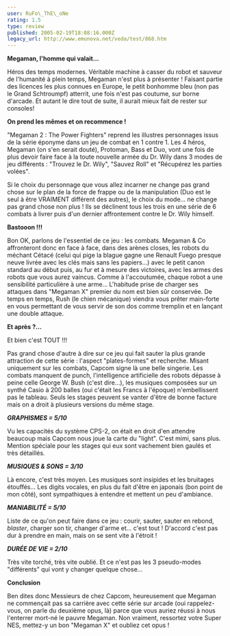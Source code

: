 ```yaml
---
user: RuFo\_ThE\_oNe
rating: 1.5
type: review
published: 2005-02-19T18:08:16.000Z
legacy_url: http://www.emunova.net/veda/test/868.htm
---
```

**Megaman, l'homme qui valait...**  

Héros des temps modernes. Véritable machine à casser du robot et sauveur de l'humanité à plein temps, Megaman n'est plus à présenter ! Faisant partie des licences les plus connues en Europe, le petit bonhomme bleu (non pas le Grand Schtroumpf) atterrit, une fois n'est pas coutume, sur borne d'arcade. Et autant le dire tout de suite, il aurait mieux fait de rester sur consoles!  

  

**On prend les mêmes et on recommence !**  

"Megaman 2 : The Power Fighters" reprend les illustres personnages issus de la série éponyme dans un jeu de combat en 1 contre 1\. Les 4 héros, Megaman (on s'en serait douté), Protoman, Bass et Duo, vont une fois de plus devoir faire face à la toute nouvelle armée du Dr. Wily dans 3 modes de jeu différents : "Trouvez le Dr. Wily", "Sauvez Roll" et "Récupérez les parties volées".  

Si le choix du personnage que vous allez incarner ne change pas grand chose sur le plan de la force de frappe ou de la manipulation (Duo est le seul à être VRAIMENT différent des autres), le choix du mode... ne change pas grand chose non plus ! Ils se déclinent tous les trois en une série de 6 combats à livrer puis d'un dernier affrontement contre le Dr. Wily himself.  

  

**Bastooon !!!**  

Bon OK, parlons de l'essentiel de ce jeu : les combats. Megaman & Co affronteront donc en face à face, dans des arènes closes, les robots du méchant Cétacé (celui qui pige la blague gagne une Renault Fuego presque neuve livrée avec les clés mais sans les papiers...) avec le petit canon standard au début puis, au fur et à mesure des victoires, avec les armes des robots que vous aurez vaincus. Comme à l'accoutumée, chaque robot a une sensibilité particulière à une arme... L'habitude prise de charger ses attaques dans "Megaman X" premier du nom est bien sûr conservée. De temps en temps, Rush (le chien mécanique) viendra vous prêter main-forte en vous permettant de vous servir de son dos comme tremplin et en lançant une double attaque.  

  

**Et après ?...**  

Et bien c'est TOUT !!!  

Pas grand chose d'autre à dire sur ce jeu qui fait sauter la plus grande attraction de cette série : l'aspect "plates-formes" et recherche. Misant uniquement sur les combats, Capcom signe là une belle singerie. Les combats manquent de punch, l'intelligence artificielle des robots dépasse à peine celle George W. Bush (c'est dire...), les musiques composées sur un synthé Casio à 200 balles (oui c'était les Francs à l'époque) n'embellissent pas le tableau. Seuls les stages peuvent se vanter d'être de bonne facture mais on a droit à plusieurs versions du même stage.  

  

**_GRAPHISMES = 5/10_**  

Vu les capacités du système CPS-2, on était en droit d'en attendre beaucoup mais Capcom nous joue la carte du "light". C'est mimi, sans plus. Mention spéciale pour les stages qui eux sont vachement bien gaulés et très détaillés.  

  

**_MUSIQUES & SONS = 3/10_**  

Là encore, c'est très moyen. Les musiques sont insipides et les bruitages étouffés... Les digits vocales, en plus du fait d'être en japonais (bon point de mon côté), sont sympathiques à entendre et mettent un peu d'ambiance.  

  

**_MANIABILITÉ = 5/10_**  

Liste de ce qu'on peut faire dans ce jeu : courir, sauter, sauter en rebond, _blaster_, charger son tir, changer d'arme et... c'est tout ! D'accord c'est pas dur à prendre en main, mais on se sent vite à l'étroit !  

  

**_DURÉE DE VIE = 2/10_**  

Très vite torché, très vite oublié. Et ce n'est pas les 3 pseudo-modes "différents" qui vont y changer quelque chose...  

  

**Conclusion**  

Ben dites donc Messieurs de chez Capcom, heureusement que Megaman ne commençait pas sa carrière avec cette série sur arcade (oui rappelez-vous, on parle du deuxième opus, là) parce que vous auriez réussi à nous l'enterrer mort-né le pauvre Megaman. Non vraiment, ressortez votre Super NES, mettez-y un bon "Megaman X" et oubliez cet opus !
